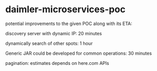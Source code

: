 # daimler-microservices-poc

potential improvements to the given POC along with its ETA:

discovery server with dynamic IP: 20 minutes

dynamically search of other spots:  1 hour

Generic JAR could be developed for common operations: 30 minutes

pagination: estimates depends on here.com APIs
